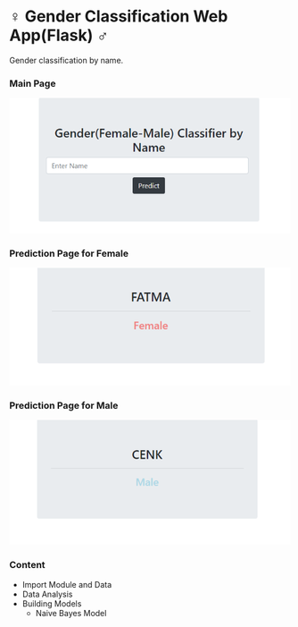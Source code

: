 # :female_sign: Gender Classification Web App(Flask) :male_sign:
Gender classification by name.

### Main Page 
![main page](/images/main.png)

### Prediction Page for Female
![prediction page](/images/predict_female.png)

### Prediction Page for Male
![prediction page](/images/prediction_male.png)

### Content
* Import Module and Data
* Data Analysis
* Building Models
    - Naive Bayes Model
